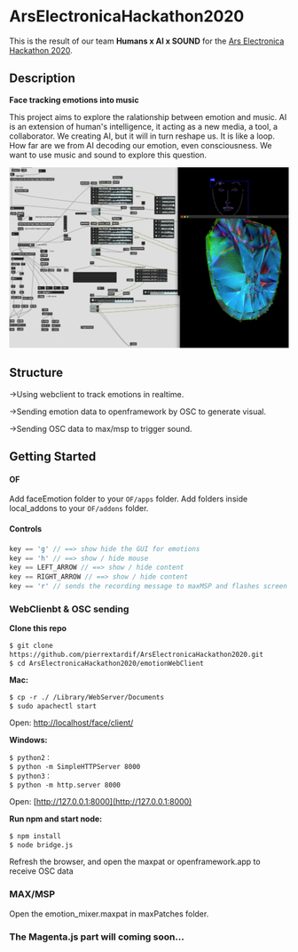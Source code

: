 # ArsElectronicaHackathon2020

This is the result of our team   **Humans x AI x SOUND** for the [Ars Electronica Hackathon 2020](https://ars.electronica.art/keplersgardens/en/aixmusic-hackathon/).

## Description

**Face tracking emotions into music**

This project aims to explore the ralationship between emotion and music. AI is an extension of human's intelligence, it acting as a new media, a tool, a collaborator. We creating AI, but it will in turn reshape us. It is like a loop. How far are we from AI decoding our emotion, even consciousness. We want to use music and sound to explore this question.  



![.](./Assets/1.png)


## Structure

->Using webclient to track emotions in realtime.  

->Sending emotion data to openframework by OSC to generate visual.  

->Sending OSC data to max/msp to trigger sound.  



## Getting Started

#### OF 
Add faceEmotion folder to your `OF/apps` folder.
Add folders inside local_addons to your `OF/addons` folder.

#### Controls

```cpp
key == 'g' // ==> show hide the GUI for emotions
key == 'h' // ==> show / hide mouse
key == LEFT_ARROW // ==> show / hide content
key == RIGHT_ARROW // ==> show / hide content
key == 'r' // sends the recording message to maxMSP and flashes screen red
```
  
  
### WebClienbt & OSC sending

**Clone this repo**

	$ git clone https://github.com/pierrextardif/ArsElectronicaHackathon2020.git
	$ cd ArsElectronicaHackathon2020/emotionWebClient

**Mac:**

	$ cp -r ./ /Library/WebServer/Documents
	$ sudo apachectl start
Open: [http://localhost/face/client/](http://localhost/face/client/)
  
  
**Windows:**

	$ python2：
	$ python -m SimpleHTTPServer 8000
	$ python3：
	$ python -m http.server 8000
	
Open: [http://127.0.0.1:8000](http://127.0.0.1:8000)
  
  
**Run npm and start node:**

	$ npm install
	$ node bridge.js

Refresh the browser, and open the maxpat or openframework.app to receive OSC data
  
  
### MAX/MSP

Open the emotion_mixer.maxpat in maxPatches folder.


### The Magenta.js part will coming soon...




